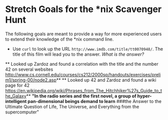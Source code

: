 # Stretch Goals for the *nix Scavenger Hunt

The following goals are meant to provide a way for more experienced users to
extend their knowledge of the *nix command line.

* Use `curl` to look up the URL `http://www.imdb.com/title/tt0070948/`. The title of this film will lead you to the answer. *What is the answer?*

** Looked up Zardoz and found a correlation with the title and the number 42 on several websites http://www.cs.cornell.edu/courses/cs212/2000sp/handouts/exercises/prelim1/spring-00/node2.asp**
** Looked up 42 and Zardoz and found a wiki page for 42
https://en.wikipedia.org/wiki/Phrases_from_The_Hitchhiker%27s_Guide_to_the_Galaxy**
 **"In the radio series and the first novel, a group of hyper-intelligent pan-dimensional beings demand to learn** ###the Answer to the Ultimate Question of Life, The Universe, and Everything from the supercomputer"
 
 

